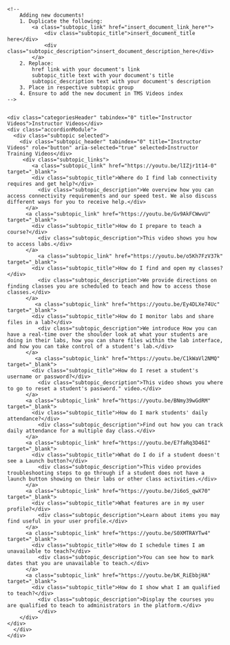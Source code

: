 
	<!-- 
	    Adding new documents!
	    1. Duplicate the following:
	        <a class="subtopic_link" href="insert_document_link_here*">
	            <div class="subtopic_title">insert_document_title here</div>
	            <div class="subtopic_description">insert_document_description_here</div>
	        </a>
	    2. Replace:
	        href link with your document's link
	        subtopic_title text with your document's title
	        subtopic_description text with your document's description
	    3. Place in respective subtopic group
	    4. Ensure to add the new document in TMS Videos index
	-->
	

	<div class="categoriesHeader" tabindex="0" title="Instructor Videos">Instructor Videos</div>
	<div class="accordionModule">
	  <div class="subtopic selected">
	    <div class="subtopic_header" tabindex="0" title="Instructor Videos" role="button" aria-selected="true" selected>Instructor Training Videos</div>
	     <div class="subtopic_links">
	        <a class="subtopic_link" href="https://youtu.be/lIZjr1t14-0" target="_blank">
	        <div class="subtopic_title">Where do I find lab connectivity requires and get help?</div>
	          <div class="subtopic_description">We overview how you can access connectivity requirements and our speed test. We also discuss different ways for you to receive help.</div>
	      </a>
	      <a class="subtopic_link" href="https://youtu.be/Gv9AkFCWwvU" target="_blank">
	        <div class="subtopic_title">How do I prepare to teach a course?</div>
	          <div class="subtopic_description">This video shows you how to access labs.</div>
	      </a>
	          <a class="subtopic_link" href="https://youtu.be/o5Kh7FzV37k" target="_blank">
	        <div class="subtopic_title">How do I find and open my classes?</div>
	          <div class="subtopic_description">We provide directions on finding classes you are scheduled to teach and how to access those classes.</div>
	      </a>
	         <a class="subtopic_link" href="https://youtu.be/Ey4DLXe74Uc" target="_blank">
	        <div class="subtopic_title">How do I monitor labs and share files in a lab?</div>
	          <div class="subtopic_description">We introduce How you can have a real-time over the shoulder look at what your students are doing in their labs, how you can share files within the lab interface, and how you can take control of a student's lab.</div>
	      </a>
	         <a class="subtopic_link" href="https://youtu.be/C1kWaVl2NMQ" target="_blank">
	        <div class="subtopic_title">How do I reset a student's username or password?</div>
	          <div class="subtopic_description">This video shows you where to go to reset a student's password." video.</div>
	      </a>
	      <a class="subtopic_link" href="https://youtu.be/BNmy39wGdRM" target="_blank">
	        <div class="subtopic_title">How do I mark students' daily attendance?</div>
	          <div class="subtopic_description">Find out how you can track daily attendance for a multiple day class.</div>
	      </a>
	      <a class="subtopic_link" href="https://youtu.be/E7faRq3D46I" target="_blank">
	        <div class="subtopic_title">What do I do if a student doesn't see a Launch button?</div>
	          <div class="subtopic_description">This video provides troubleshooting steps to go through if a student does not have a launch button showing on their labs or other class activities.</div>
	      </a>
	      <a class="subtopic_link" href="https://youtu.be/Ji6oS_qwX70" target="_blank">
	        <div class="subtopic_title">What features are in my user profile?</div>
	          <div class="subtopic_description">Learn about items you may find useful in your user profile.</div>
	      </a>
	      <a class="subtopic_link" href="https://youtu.be/S0XMTRAYTw4" target="_blank">
	        <div class="subtopic_title">How do I schedule times I am unavailable to teach?</div>
	          <div class="subtopic_description">You can see how to mark dates that you are unavailable to teach.</div>
	      </a>
	      <a class="subtopic_link" href="https://youtu.be/bK_RiEbbjHA" target="_blank">
	        <div class="subtopic_title">How do I show what I am qualified to teach?</div>
	          <div class="subtopic_description">Display the courses you are qualified to teach to administrators in the platform.</div>
	          </div>
	    </div>
	</div>
	  </div>
	</div>


